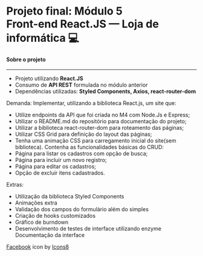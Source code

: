 # Projeto final: Módulo 5 <br> Front-end React.JS — Loja de informática 💻

#### **Sobre o projeto**

---

* Projeto utilizando **React.JS**
* Consumo de **API REST** formulada no módulo anterior
* Dependências utilizadas: **Styled Components, Axios, react-router-dom**

Demanda:
Implementar, utilizando a biblioteca React.js, um site que:
* Utilize endpoints da API que foi criada no M4 com Node.Js e Express;
* Utilizar o README.md do repositório para documentação do projeto;
* Utilizar a biblioteca react-router-dom para roteamento das páginas;
* Utilizar CSS Grid para definição do layout das páginas;
* Tenha uma animação CSS para carregamento inicial do site(sem biblioteca).
Contenha as funcionalidades básicas do CRUD:
* Página para listar os cadastros com opção de busca;
* Página para incluir um novo registro;
* Página para editar os cadastros;
* Opção de excluir itens cadastrados.

Extras:

* Utilização da biblioteca Styled Components
* Animações extra
* Validação dos campos do formulário além do simples
* Criação de hooks customizados
* Gráfico de burndown
* Desenvolvimento de testes de interface utilizando enzyme Documentação da
interface

<a target="_blank" href="https://icons8.com/icon/84872/facebook">Facebook</a> icon by <a target="_blank" href="https://icons8.com">Icons8</a>